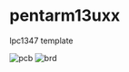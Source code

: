 pentarm13uxx
============

lpc1347 template


![pcb](/sebseb7/pentarm13uxx/raw/master/pcb.jpg)
![brd](/sebseb7/pentarm13uxx/raw/master/brd.jpg)
